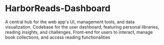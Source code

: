 # HarborReads-Dashboard
A central hub for the web app's UI, management tools, and data visualization. Codebase for the user dashboard, featuring personal libraries, reading insights, and challenges. Front-end for users to interact, manage book collections, and access reading functionalities
